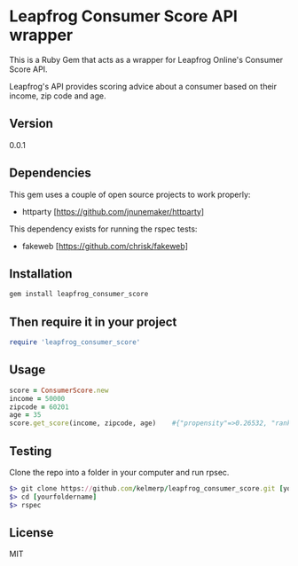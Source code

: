 Leapfrog Consumer Score API wrapper
=========

This is a Ruby Gem that acts as a wrapper for Leapfrog Online's Consumer Score API.

Leapfrog's API provides scoring advice about a consumer based on their income, zip code and age. 

Version
----

0.0.1

Dependencies
-----------

This gem uses a couple of open source projects to work properly:
* httparty [https://github.com/jnunemaker/httparty]

This dependency exists for running the rspec tests:
* fakeweb [https://github.com/chrisk/fakeweb]


Installation
--------------

```ruby
gem install leapfrog_consumer_score
```

Then require it in your project
----------------

```ruby
require 'leapfrog_consumer_score'
```

Usage
--------------

```ruby
score = ConsumerScore.new
income = 50000
zipcode = 60201
age = 35
score.get_score(income, zipcode, age)    #{"propensity"=>0.26532, "ranking"=>"C"}
```

Testing
----------------
Clone the repo into a folder in your computer and run rpsec.

```ruby
$> git clone https://github.com/kelmerp/leapfrog_consumer_score.git [yourfoldername]
$> cd [yourfoldername]
$> rspec
```

License
----

MIT

  [kelmer perez]: http://kelmerp.github.io/
  [@kelmerperez]: http://twitter.com/kelmerperez